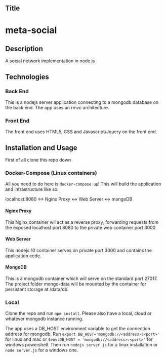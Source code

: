 ## Title
# meta-social

## Description
A social network implementation in node.js

## Technologies

### Back End
This is a nodejs server application connecting to a mongodb database on the back end. The app uses an rmvc architecture.

### Front End

The front end uses HTML5, CSS and Javascript\Jquery on the front end.

## Installation and Usage

First of all clone this repo down

### Docker-Compose (Linux containers)
All you need to do here is `docker-compose up`! This will build the application and infrastructure like so:

localhost:8080 <-> Nginx Proxy <-> Web Server <-> mongoDB

#### Nginx Proxy
This Nginx container wil act as a reverse proxy, forwarding requests from the exposed localhost port 8080 to the private web container port 3000

#### Web Server
This nodejs 10 container serves on private port 3000 and contains the application code.

#### MongoDB
This is a mongodb container which will serve on the standard port 27017. The project folder mongo-data will be mounted by the container for persistant storage at /data/db.

### Local
Clone the repo and run `npm install`. Please also have a local, cloud or whatever mongodb instance running.

The app uses a DB_HOST environment variable to get the connection address for mongodb. Run `export DB_HOST='mongodb://<address>:<port>'` for linux and mac or `$env:DB_HOST = 'mongodb://<address>:<port>'` for windows powershell. Then run `nodejs server.js` for a linux installation or `node server.js` for a windows one.